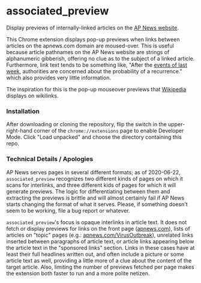 # associated_preview
Display previews of internally-linked articles on the
[AP News website](https://apnews.com/).

This Chrome extension displays pop-up previews when links between articles
on the apnews.com domain are moused-over. This is useful because article
pathnames on the AP News website are strings of alphanumeric gibberish,
offering no clue as to the subject of a linked article. Furthermore,
link text tends to be something like, "After the
[events of last week](http://not_really_a.link), authorities are concerned
about the probability of a recurrence." which also provides very little
information.

The inspiration for this is the pop-up mouseover previews that
[Wikipedia](https://www.wikipedia.org/) displays on wikilinks.

### Installation

After downloading or cloning the repository, flip the switch in the
upper-right-hand corner of the `chrome://extensions` page to enable Developer
Mode. Click "Load unpacked" and choose the directory containing this repo.

### Technical Details / Apologies

AP News serves pages in several different formats; as of 2020-06-22,
`associated_preview` recognizes two different kinds of pages on which it
scans for interlinks, and three different kids of pages for which it will
generate previews. The logic for differentiating
between them and extracting the previews is brittle and will almost certainly
fail if AP News starts changing the format of what it serves. Please, if
something doesn't seem to be working, file a bug report or whatever.

`associated_preview`'s focus is opaque interlinks in article text. It does
not fetch or display previews for links on the front page
([apnews.com](https://apnews.com/)), lists of articles on "topic" pages
(e.g.: [apnews.com/VirusOutbreak](https://apnews.com/VirusOutbreak)),
unrelated links inserted between paragraphs of article text,
or article links appearing below the article text in the
"sponsored links" section. Links in these cases have at least their full
headlines written out, and often include a picture or some article text
as well, providing a little more of a clue about the content of the
target article. Also, limiting the number of previews fetched per page
makes the extension both faster to run and a more polite netizen.
